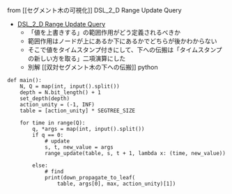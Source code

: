 
from [[セグメント木の可視化]]
DSL_2_D Range Update Query
- [DSL_2_D Range Update Query](https://onlinejudge.u-aizu.ac.jp/courses/library/3/DSL/2/DSL_2_D)
    - 「値を上書きする」の範囲作用がどう定義されるべきか
    - 範囲作用はノードが上にあるか下にあるかでどちらが後かわからない
    - そこで値をタイムスタンプ付きにして、下への伝搬は「タイムスタンプの新しい方を取る」二項演算にした
    - 別解 [[双対セグメント木の下への伝搬]]
python

```
def main():
    N, Q = map(int, input().split())
    depth = N.bit_length() + 1
    set_depth(depth)
    action_unity = (-1, INF)
    table = [action_unity] * SEGTREE_SIZE

    for time in range(Q):
        q, *args = map(int, input().split())
        if q == 0:
            # update
            s, t, new_value = args
            range_update(table, s, t + 1, lambda x: (time, new_value))

        else:
            # find
            print(down_propagate_to_leaf(
                table, args[0], max, action_unity)[1])
```

